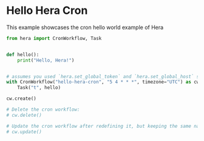 # Hello Hera Cron

This example showcases the cron hello world example of Hera

```python
from hera import CronWorkflow, Task


def hello():
    print("Hello, Hera!")


# assumes you used `hera.set_global_token` and `hera.set_global_host` so that the workflow can be submitted
with CronWorkflow("hello-hera-cron", "5 4 * * *", timezone="UTC") as cw:
    Task("t", hello)

cw.create()

# Delete the cron workflow:
# cw.delete()

# Update the cron workflow after redefining it, but keeping the same name:
# cw.update()
```
